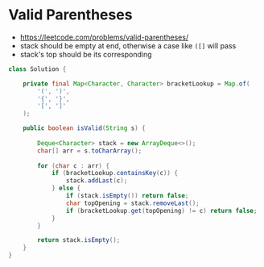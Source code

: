 # Valid Parentheses

- https://leetcode.com/problems/valid-parentheses/
- stack should be empty at end, otherwise a case like `([]` will pass
- stack's top should be its corresponding 

```java
class Solution {

    private final Map<Character, Character> bracketLookup = Map.of(
        '(', ')',
        '{', '}',
        '[', ']'
    );

    public boolean isValid(String s) {
        
        Deque<Character> stack = new ArrayDeque<>();
        char[] arr = s.toCharArray();
        
        for (char c : arr) {
            if (bracketLookup.containsKey(c)) {
                stack.addLast(c);
            } else {
                if (stack.isEmpty()) return false;
                char topOpening = stack.removeLast();
                if (bracketLookup.get(topOpening) != c) return false;
            }
        }

        return stack.isEmpty();
    }
}
```
